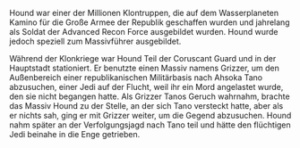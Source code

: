 Hound war einer der Millionen Klontruppen, die auf dem Wasserplaneten Kamino für die Große Armee der Republik geschaffen wurden und jahrelang als Soldat der Advanced Recon Force ausgebildet wurden. Hound wurde jedoch speziell zum Massivführer ausgebildet.

Während der Klonkriege war Hound Teil der Coruscant Guard und in der Hauptstadt stationiert. Er benutzte einen Massiv namens Grizzer, um den Außenbereich einer republikanischen Militärbasis nach Ahsoka Tano abzusuchen, einer Jedi auf der Flucht, weil ihr ein Mord angelastet wurde, den sie nicht begangen hatte. Als Grizzer Tanos Geruch wahrnahm, brachte das Massiv Hound zu der Stelle, an der sich Tano versteckt hatte, aber als er nichts sah, ging er mit Grizzer weiter, um die Gegend abzusuchen. Hound nahm später an der Verfolgungsjagd nach Tano teil und hätte den flüchtigen Jedi beinahe in die Enge getrieben.